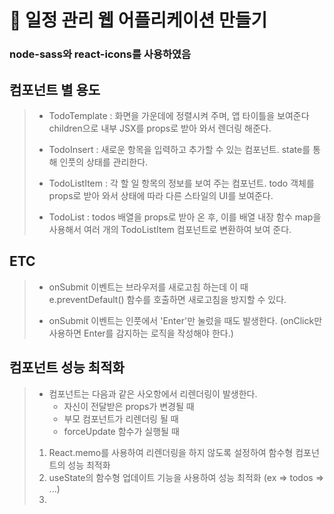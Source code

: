 # 📒 일정 관리 웹 어플리케이션 만들기

### node-sass와 react-icons를 사용하였음

## 컴포넌트 별 용도
> + TodoTemplate : 화면을 가운데에 정렬시켜 주며, 앱 타이틀을 보여준다 children으로 내부 JSX를 props로 받아 와서 렌더링 해준다.
> - TodoInsert : 새로운 항목을 입력하고 추가할 수 있는 컴포넌트. state를 통해 인풋의 상태를 관리한다.
> * TodoListItem : 각 할 일 항목의 정보를 보여 주는 컴포넌트. todo 객체를 props로 받아 와서 상태에 따라 다른 스타일의 UI를 보여준다.
> + TodoList : todos 배열을 props로 받아 온 후, 이를 배열 내장 함수 map을 사용해서 여러 개의 TodoListItem 컴포넌트로 변환하여 보여 준다.

## ETC
> + onSubmit 이벤트는 브라우저를 새로고침 하는데 이 때 e.preventDefault() 함수를 호출하면 새로고침을 방지할 수 있다.
> - onSubmit 이벤트는 인풋에서 'Enter'만 눌렀을 때도 발생한다. (onClick만 사용하면 Enter를 감지하는 로직을 작성해야 한다.)

## 컴포넌트 성능 최적화
> + 컴포넌트는 다음과 같은 사오항에서 리렌더링이 발생한다.
>   + 자신이 전달받은 props가 변경될 때
>   + 부모 컴포넌트가 리렌더링 될 때
>   + forceUpdate 함수가 실행될 때
> 1. React.memo를 사용하여 리렌더링을 하지 않도록 설정하여 함수형 컴포넌트의 성능 최적화
> 2. useState의 함수형 업데이트 기능을 사용하여 성능 최적화 (ex => todos => ...)
> 3. 